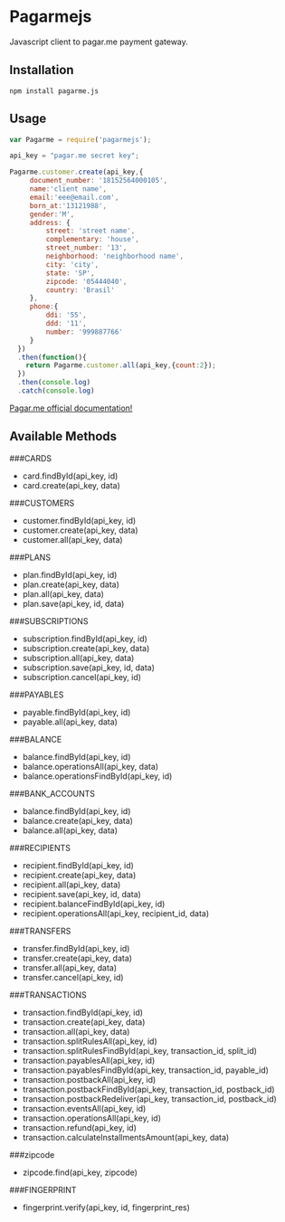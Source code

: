# Pagarmejs
Javascript client to pagar.me payment gateway.

## Installation

    npm install pagarme.js

## Usage


```js
var Pagarme = require('pagarmejs');

api_key = "pagar.me secret key";

Pagarme.customer.create(api_key,{
     document_number: '18152564000105',
     name:'client name',
     email:'eee@email.com',
     born_at:'13121988',
     gender:'M',
     address: {
         street: 'street name',
         complementary: 'house',
         street_number: '13',
         neighborhood: 'neighborhood name',
         city: 'city',
         state: 'SP',
         zipcode: '05444040',
         country: 'Brasil'
     },
     phone:{
         ddi: '55',
         ddd: '11',
         number: '999887766'
     }
  })
  .then(function(){
    return Pagarme.customer.all(api_key,{count:2});
  })
  .then(console.log)
  .catch(console.log)


```
[Pagar.me official documentation!](https://docs.pagar.me/api/)

## Available Methods

###CARDS
- card.findById(api_key, id)
- card.create(api_key, data)

###CUSTOMERS
- customer.findById(api_key, id)
- customer.create(api_key, data)
- customer.all(api_key, data)

###PLANS
- plan.findById(api_key, id)
- plan.create(api_key, data)
- plan.all(api_key, data)
- plan.save(api_key, id, data)

###SUBSCRIPTIONS
- subscription.findById(api_key, id)
- subscription.create(api_key, data)
- subscription.all(api_key, data)
- subscription.save(api_key, id, data)
- subscription.cancel(api_key, id)

###PAYABLES
- payable.findById(api_key, id)
- payable.all(api_key, data)

###BALANCE
- balance.findById(api_key, id)
- balance.operationsAll(api_key, data)
- balance.operationsFindById(api_key, id)

###BANK_ACCOUNTS
- balance.findById(api_key, id)
- balance.create(api_key, data)
- balance.all(api_key, data)

###RECIPIENTS
- recipient.findById(api_key, id)
- recipient.create(api_key, data)
- recipient.all(api_key, data)
- recipient.save(api_key, id, data)
- recipient.balanceFindById(api_key, id)
- recipient.operationsAll(api_key, recipient_id, data)

###TRANSFERS
- transfer.findById(api_key, id)
- transfer.create(api_key, data)
- transfer.all(api_key, data)
- transfer.cancel(api_key, id)

###TRANSACTIONS
- transaction.findById(api_key, id)
- transaction.create(api_key, data)
- transaction.all(api_key, data)
- transaction.splitRulesAll(api_key, id)
- transaction.splitRulesFindById(api_key, transaction_id, split_id)
- transaction.payablesAll(api_key, id)
- transaction.payablesFindById(api_key, transaction_id, payable_id)
- transaction.postbackAll(api_key, id)
- transaction.postbackFindById(api_key, transaction_id, postback_id)
- transaction.postbackRedeliver(api_key, transaction_id, postback_id)
- transaction.eventsAll(api_key, id)
- transaction.operationsAll(api_key, id)
- transaction.refund(api_key, id)
- transaction.calculateInstallmentsAmount(api_key, data)

###zipcode
- zipcode.find(api_key, zipcode)

###FINGERPRINT
- fingerprint.verify(api_key, id, fingerprint_res)
